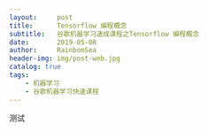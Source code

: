 ```yaml
---
layout:     post
title:      Tensorflow 编程概念
subtitle:   谷歌机器学习速成课程之Tensorflow 编程概念
date:       2019-05-08
author:     RainbomSea
header-img: img/post-web.jpg
catalog: true
tags:
    - 机器学习
    - 谷歌机器学习快速课程
---
```


测试